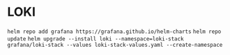 # LOKI

`helm repo add grafana https://grafana.github.io/helm-charts`
`helm repo update`
`helm upgrade --install loki --namespace=loki-stack grafana/loki-stack --values loki-stack-values.yaml --create-namespace`
